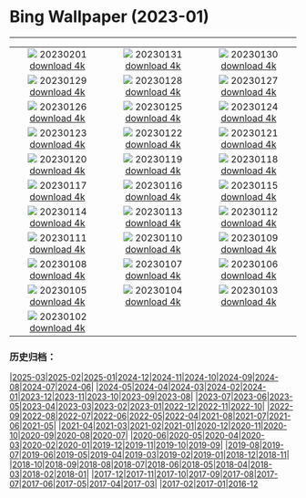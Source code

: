 # Bing Wallpaper (2023-01)
**************
| | | |
| :----: | :----: | :----: |
| ![](https://www.bing.com/th?id=OHR.ZebraTrio_EN-GB2876402606_1920x1080.jpg) 20230201 [download 4k](https://www.bing.com/th?id=OHR.ZebraTrio_EN-GB2876402606_UHD.jpg) | ![](https://www.bing.com/th?id=OHR.IceSailingBalaton_EN-GB2490115760_1920x1080.jpg) 20230131 [download 4k](https://www.bing.com/th?id=OHR.IceSailingBalaton_EN-GB2490115760_UHD.jpg) | ![](https://www.bing.com/th?id=OHR.BlackbirdDay_EN-GB2139975898_1920x1080.jpg) 20230130 [download 4k](https://www.bing.com/th?id=OHR.BlackbirdDay_EN-GB2139975898_UHD.jpg) |
| ![](https://www.bing.com/th?id=OHR.BlueBahamas_EN-GB0144756869_1920x1080.jpg) 20230129 [download 4k](https://www.bing.com/th?id=OHR.BlueBahamas_EN-GB0144756869_UHD.jpg) | ![](https://www.bing.com/th?id=OHR.RedMangrove_EN-GB9709939121_1920x1080.jpg) 20230128 [download 4k](https://www.bing.com/th?id=OHR.RedMangrove_EN-GB9709939121_UHD.jpg) | ![](https://www.bing.com/th?id=OHR.SilburySnow_EN-GB7786178498_1920x1080.jpg) 20230127 [download 4k](https://www.bing.com/th?id=OHR.SilburySnow_EN-GB7786178498_UHD.jpg) |
| ![](https://www.bing.com/th?id=OHR.BirksofAberfeldy_EN-GB8048956008_1920x1080.jpg) 20230126 [download 4k](https://www.bing.com/th?id=OHR.BirksofAberfeldy_EN-GB8048956008_UHD.jpg) | ![](https://www.bing.com/th?id=OHR.ColleSantaLucia_EN-GB8153836108_1920x1080.jpg) 20230125 [download 4k](https://www.bing.com/th?id=OHR.ColleSantaLucia_EN-GB8153836108_UHD.jpg) | ![](https://www.bing.com/th?id=OHR.SunriseMoai_EN-GB8250494990_1920x1080.jpg) 20230124 [download 4k](https://www.bing.com/th?id=OHR.SunriseMoai_EN-GB8250494990_UHD.jpg) |
| ![](https://www.bing.com/th?id=OHR.YearRabbit_EN-GB8377224624_1920x1080.jpg) 20230123 [download 4k](https://www.bing.com/th?id=OHR.YearRabbit_EN-GB8377224624_UHD.jpg) | ![](https://www.bing.com/th?id=OHR.HuggingKanga_EN-GB8617406412_1920x1080.jpg) 20230122 [download 4k](https://www.bing.com/th?id=OHR.HuggingKanga_EN-GB8617406412_UHD.jpg) | ![](https://www.bing.com/th?id=OHR.FalklandKings_EN-GB8693899023_1920x1080.jpg) 20230121 [download 4k](https://www.bing.com/th?id=OHR.FalklandKings_EN-GB8693899023_UHD.jpg) |
| ![](https://www.bing.com/th?id=OHR.SFFParkCity_EN-GB8913820125_1920x1080.jpg) 20230120 [download 4k](https://www.bing.com/th?id=OHR.SFFParkCity_EN-GB8913820125_UHD.jpg) | ![](https://www.bing.com/th?id=OHR.WhiteSands_EN-GB9091743710_1920x1080.jpg) 20230119 [download 4k](https://www.bing.com/th?id=OHR.WhiteSands_EN-GB9091743710_UHD.jpg) | ![](https://www.bing.com/th?id=OHR.SessileOaks_EN-GB9173929879_1920x1080.jpg) 20230118 [download 4k](https://www.bing.com/th?id=OHR.SessileOaks_EN-GB9173929879_UHD.jpg) |
| ![](https://www.bing.com/th?id=OHR.BlackrockCottage_EN-GB9287656092_1920x1080.jpg) 20230117 [download 4k](https://www.bing.com/th?id=OHR.BlackrockCottage_EN-GB9287656092_UHD.jpg) | ![](https://www.bing.com/th?id=OHR.Turku_EN-GB9433162761_1920x1080.jpg) 20230116 [download 4k](https://www.bing.com/th?id=OHR.Turku_EN-GB9433162761_UHD.jpg) | ![](https://www.bing.com/th?id=OHR.DonkeyFeast_EN-GB7125186389_1920x1080.jpg) 20230115 [download 4k](https://www.bing.com/th?id=OHR.DonkeyFeast_EN-GB7125186389_UHD.jpg) |
| ![](https://www.bing.com/th?id=OHR.Pneumatocysts_EN-GB9676187936_1920x1080.jpg) 20230114 [download 4k](https://www.bing.com/th?id=OHR.Pneumatocysts_EN-GB9676187936_UHD.jpg) | ![](https://www.bing.com/th?id=OHR.RumeliHisari_EN-GB9295498578_1920x1080.jpg) 20230113 [download 4k](https://www.bing.com/th?id=OHR.RumeliHisari_EN-GB9295498578_UHD.jpg) | ![](https://www.bing.com/th?id=OHR.GodrevyRocks_EN-GB8938156788_1920x1080.jpg) 20230112 [download 4k](https://www.bing.com/th?id=OHR.GodrevyRocks_EN-GB8938156788_UHD.jpg) |
| ![](https://www.bing.com/th?id=OHR.HummockIce_EN-GB8026049524_1920x1080.jpg) 20230111 [download 4k](https://www.bing.com/th?id=OHR.HummockIce_EN-GB8026049524_UHD.jpg) | ![](https://www.bing.com/th?id=OHR.HohenzollernBurg_EN-GB7458716248_1920x1080.jpg) 20230110 [download 4k](https://www.bing.com/th?id=OHR.HohenzollernBurg_EN-GB7458716248_UHD.jpg) | ![](https://www.bing.com/th?id=OHR.Breckenridge_EN-GB6966307043_1920x1080.jpg) 20230109 [download 4k](https://www.bing.com/th?id=OHR.Breckenridge_EN-GB6966307043_UHD.jpg) |
| ![](https://www.bing.com/th?id=OHR.Mohair_EN-GB2989442794_1920x1080.jpg) 20230108 [download 4k](https://www.bing.com/th?id=OHR.Mohair_EN-GB2989442794_UHD.jpg) | ![](https://www.bing.com/th?id=OHR.BlackFell_EN-GB2718141363_1920x1080.jpg) 20230107 [download 4k](https://www.bing.com/th?id=OHR.BlackFell_EN-GB2718141363_UHD.jpg) | ![](https://www.bing.com/th?id=OHR.HIISSF_EN-GB1465326330_1920x1080.jpg) 20230106 [download 4k](https://www.bing.com/th?id=OHR.HIISSF_EN-GB1465326330_UHD.jpg) |
| ![](https://www.bing.com/th?id=OHR.Perihelion_EN-GB1127186181_1920x1080.jpg) 20230105 [download 4k](https://www.bing.com/th?id=OHR.Perihelion_EN-GB1127186181_UHD.jpg) | ![](https://www.bing.com/th?id=OHR.SandhillSleeping_EN-GB0400905229_1920x1080.jpg) 20230104 [download 4k](https://www.bing.com/th?id=OHR.SandhillSleeping_EN-GB0400905229_UHD.jpg) | ![](https://www.bing.com/th?id=OHR.EileanDonanDawn_EN-GB9569090895_1920x1080.jpg) 20230103 [download 4k](https://www.bing.com/th?id=OHR.EileanDonanDawn_EN-GB9569090895_UHD.jpg) |
| ![](https://www.bing.com/th?id=OHR.NorwayNYD_EN-GB8782500376_1920x1080.jpg) 20230102 [download 4k](https://www.bing.com/th?id=OHR.NorwayNYD_EN-GB8782500376_UHD.jpg) |  |  |

### 历史归档：

|[2025-03](/2025-03/2025-03.md)|[2025-02](/2025-02/2025-02.md)|[2025-01](/2025-01/2025-01.md)|[2024-12](/2024-12/2024-12.md)|[2024-11](/2024-11/2024-11.md)|[2024-10](/2024-10/2024-10.md)|[2024-09](/2024-09/2024-09.md)|[2024-08](/2024-08/2024-08.md)|[2024-07](/2024-07/2024-07.md)|[2024-06](/2024-06/2024-06.md)|
|[2024-05](/2024-05/2024-05.md)|[2024-04](/2024-04/2024-04.md)|[2024-03](/2024-03/2024-03.md)|[2024-02](/2024-02/2024-02.md)|[2024-01](/2024-01/2024-01.md)|[2023-12](/2023-12/2023-12.md)|[2023-11](/2023-11/2023-11.md)|[2023-10](/2023-10/2023-10.md)|[2023-09](/2023-09/2023-09.md)|[2023-08](/2023-08/2023-08.md)|
|[2023-07](/2023-07/2023-07.md)|[2023-06](/2023-06/2023-06.md)|[2023-05](/2023-05/2023-05.md)|[2023-04](/2023-04/2023-04.md)|[2023-03](/2023-03/2023-03.md)|[2023-02](/2023-02/2023-02.md)|[2023-01](/2023-01/2023-01.md)|[2022-12](/2022-12/2022-12.md)|[2022-11](/2022-11/2022-11.md)|[2022-10](/2022-10/2022-10.md)|
|[2022-09](/2022-09/2022-09.md)|[2022-08](/2022-08/2022-08.md)|[2022-07](/2022-07/2022-07.md)|[2022-06](/2022-06/2022-06.md)|[2022-05](/2022-05/2022-05.md)|[2022-04](/2022-04/2022-04.md)|[2021-08](/2021-08/2021-08.md)|[2021-07](/2021-07/2021-07.md)|[2021-06](/2021-06/2021-06.md)|[2021-05](/2021-05/2021-05.md)|
|[2021-04](/2021-04/2021-04.md)|[2021-03](/2021-03/2021-03.md)|[2021-02](/2021-02/2021-02.md)|[2021-01](/2021-01/2021-01.md)|[2020-12](/2020-12/2020-12.md)|[2020-11](/2020-11/2020-11.md)|[2020-10](/2020-10/2020-10.md)|[2020-09](/2020-09/2020-09.md)|[2020-08](/2020-08/2020-08.md)|[2020-07](/2020-07/2020-07.md)|
|[2020-06](/2020-06/2020-06.md)|[2020-05](/2020-05/2020-05.md)|[2020-04](/2020-04/2020-04.md)|[2020-03](/2020-03/2020-03.md)|[2020-02](/2020-02/2020-02.md)|[2020-01](/2020-01/2020-01.md)|[2019-12](/2019-12/2019-12.md)|[2019-11](/2019-11/2019-11.md)|[2019-10](/2019-10/2019-10.md)|[2019-09](/2019-09/2019-09.md)|
|[2019-08](/2019-08/2019-08.md)|[2019-07](/2019-07/2019-07.md)|[2019-06](/2019-06/2019-06.md)|[2019-05](/2019-05/2019-05.md)|[2019-04](/2019-04/2019-04.md)|[2019-03](/2019-03/2019-03.md)|[2019-02](/2019-02/2019-02.md)|[2019-01](/2019-01/2019-01.md)|[2018-12](/2018-12/2018-12.md)|[2018-11](/2018-11/2018-11.md)|
|[2018-10](/2018-10/2018-10.md)|[2018-09](/2018-09/2018-09.md)|[2018-08](/2018-08/2018-08.md)|[2018-07](/2018-07/2018-07.md)|[2018-06](/2018-06/2018-06.md)|[2018-05](/2018-05/2018-05.md)|[2018-04](/2018-04/2018-04.md)|[2018-03](/2018-03/2018-03.md)|[2018-02](/2018-02/2018-02.md)|[2018-01](/2018-01/2018-01.md)|
|[2017-12](/2017-12/2017-12.md)|[2017-11](/2017-11/2017-11.md)|[2017-10](/2017-10/2017-10.md)|[2017-09](/2017-09/2017-09.md)|[2017-08](/2017-08/2017-08.md)|[2017-07](/2017-07/2017-07.md)|[2017-06](/2017-06/2017-06.md)|[2017-05](/2017-05/2017-05.md)|[2017-04](/2017-04/2017-04.md)|[2017-03](/2017-03/2017-03.md)|
|[2017-02](/2017-02/2017-02.md)|[2017-01](/2017-01/2017-01.md)|[2016-12](/2016-12/2016-12.md)